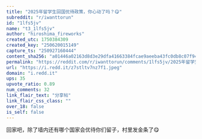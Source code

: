 ```yaml
---
title: "2025年留学生回国优待政策，你心动了吗？😋"
subreddit: "r/iwanttorun"
id: "1lfs5jv"
name: "t3_1lfs5jv"
author: "hiroshima_fireworks"
created_utc: 1750384309
created_key: "250620015149"
capture_ts: "250927160444"
content_sha256: "a01446a02163d8d3e29dfa41663384fcae9aeeba43fc0db8c07f9435d44aab6c"
permalink: "https://reddit.com/r/iwanttorun/comments/1lfs5jv/2025年留学生回国优待政策你心动了吗/"
url: "https://i.redd.it/z7stltv7nz7f1.jpeg"
domain: "i.redd.it"
ups: 35
upvote_ratio: 0.89
num_comments: 32
link_flair_text: "分享帖"
link_flair_css_class: ""
over_18: false
is_self: false
---
```


回家吧，除了墙内还有哪个国家会优待你们留子，村里发金条了😋
